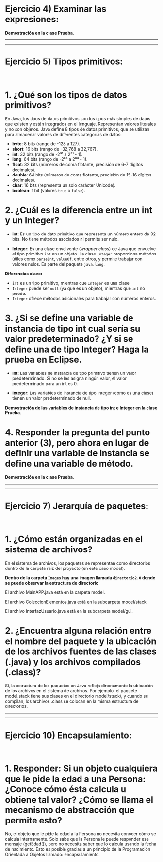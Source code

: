 # Ejercicio 4) Examinar las expresiones:

**Demostración en la clase Prueba**.

---
---
# Ejercicio 5) Tipos primitivos:
<br>

# 1. ¿Qué son los tipos de datos primitivos?

En Java, los tipos de datos primitivos son los tipos más simples de datos que existen y están integrados en el lenguaje. Representan valores literales y no son objetos. Java define 8 tipos de datos primitivos, que se utilizan para almacenar valores de diferentes categorías de datos:

- **byte**: 8 bits (rango de -128 a 127).
- **short**: 16 bits (rango de -32,768 a 32,767).
- **int**: 32 bits (rango de -2³¹ a 2³¹ - 1).
- **long**: 64 bits (rango de -2⁶³ a 2⁶³ - 1).
- **float**: 32 bits (números de coma flotante, precisión de 6-7 dígitos decimales).
- **double**: 64 bits (números de coma flotante, precisión de 15-16 dígitos decimales).
- **char**: 16 bits (representa un solo carácter Unicode).
- **boolean**: 1 bit (valores `true` o `false`).


# 2. ¿Cuál es la diferencia entre un int y un Integer?

- **int**: Es un tipo de dato primitivo que representa un número entero de 32 bits. No tiene métodos asociados ni permite ser nulo.

- **Integer**: Es una clase envolvente (*wrapper class*) de Java que envuelve el tipo primitivo `int` en un objeto. La clase `Integer` proporciona métodos útiles como `parseInt`, `valueOf`, entre otros, y permite trabajar con valores nulos. Es parte del paquete `java.lang`.

**Diferencias clave:**

- `int` es un tipo primitivo, mientras que `Integer` es una clase.
- `Integer` puede ser `null` (ya que es un objeto), mientras que `int` no puede.
- `Integer` ofrece métodos adicionales para trabajar con números enteros.

# 3. ¿Si se define una variable de instancia de tipo int cual sería su valor predeterminado? ¿Y si se define una de tipo Integer? Haga la prueba en Eclipse.

- **int**: Las variables de instancia de tipo primitivo tienen un valor predeterminado. Si no se les asigna ningún valor, el valor predeterminado para un int es 0.

- **Integer**: Las variables de instancia de tipo Integer (como es una clase) tienen un valor predeterminado de null.

**Demostración de las variables de instancia de tipo int e Integer en la clase Prueba**.


# 4. Responder la pregunta del punto anterior (3), pero ahora en lugar de definir una variable de instancia se define una variable de método.

**Demostración en la clase Prueba**.

---
---
# Ejercicio 7) Jerarquía de paquetes:
<br>

# 1. ¿Cómo están organizadas en el sistema de archivos?
En el sistema de archivos, los paquetes se representan como directorios dentro de la carpeta raíz del proyecto (en este caso model).

**Dentro de la carpeta `Images` hay una imagen llamada `directorio2.0` donde se puede observar la estructura de directorio**
            
El archivo MainAPP.java está en la carpeta model.

El archivo ColeccionElementos.java está en la subcarpeta model/stack.

El archivo InterfazUsuario.java está en la subcarpeta model/gui.

# 2. ¿Encuentra alguna relación entre el nombre del paquete y la ubicación de los archivos fuentes de las clases (.java) y los archivos compilados (.class)?

Sí, la estructura de los paquetes en Java refleja directamente la ubicación de los archivos en el sistema de archivos. Por ejemplo, el paquete model.stack tiene sus clases en el directorio model/stack/, y cuando se compilan, los archivos .class se colocan en la misma estructura de directorios.

---
---
# Ejercicio 10) Encapsulamiento: 
<br>

# 1. Responder: Si un objeto cualquiera que le pide la edad a una Persona: ¿Conoce cómo ésta calcula u obtiene tal valor? ¿Cómo se llama el mecanismo de abstracción que permite esto?

No, el objeto que le pide la edad a la Persona no necesita conocer cómo se calcula internamente. Solo sabe que la Persona le puede responder ese mensaje (getEdad()), pero no necesita saber que lo calcula usando la fecha de nacimiento.
Esto es posible gracias a un principio de la Programación Orientada a Objetos llamado: encapsulamiento.





